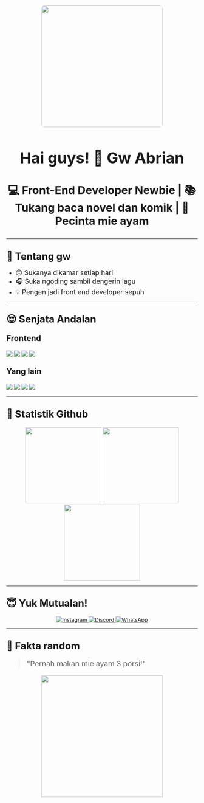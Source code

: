 <!-- ====== HEADER ====== -->
<div align="center">
  <img src="https://media.tenor.com/ghk-0TJQlQ0AAAAM/yui-hirasawa.gif" width="320" style="border-radius: 8px">
  <h1 style="font-size: 2.5rem">Hai guys! 👋 Gw Abrian</h1>
  <h3 style="font-size: 1.8rem">💻 Front-End Developer Newbie | 📚 Tukang baca novel dan komik | 🍜 Pecinta mie ayam</h3>
</div>

---

<!-- ====== TENTANG GW ====== -->
## <span style="font-size: 1.6rem">🚀 Tentang gw</span>
- <span style="font-size: 1.1rem">😔 Sukanya dikamar setiap hari</span>
- <span style="font-size: 1.1rem">🎧 Suka ngoding sambil dengerin lagu</span>
- <span style="font-size: 1.1rem">💡 Pengen jadi front end developer sepuh</span>

---

<!-- ====== SKILL GW ====== -->
## <span style="font-size: 1.6rem">😌 Senjata Andalan</span>
### <span style="font-size: 1.3rem">Frontend</span>
<p style="margin-top: 20px">
  <img src="https://img.shields.io/badge/HTML5-E34F26?style=for-the-badge&logo=html5&logoColor=white&logoWidth=30">
  <img src="https://img.shields.io/badge/CSS3-1572B6?style=for-the-badge&logo=css3&logoColor=white&logoWidth=30">
  <img src="https://img.shields.io/badge/JavaScript-F7DF1E?style=for-the-badge&logo=javascript&logoColor=black&logoWidth=30">
  <img src="https://img.shields.io/badge/Bootstrap-563D7C?style=for-the-badge&logo=bootstrap&logoColor=white&logoWidth=30">
</p>

### <span style="font-size: 1.3rem">Yang lain</span>
<p style="margin-top: 20px">
  <img src="https://img.shields.io/badge/Figma-F24E1E?style=for-the-badge&logo=figma&logoColor=white&logoWidth=30">
  <img src="https://img.shields.io/badge/MySQL-005C84?style=for-the-badge&logo=mysql&logoColor=white&logoWidth=30">
  <img src="https://img.shields.io/badge/Linux-FCC624?style=for-the-badge&logo=linux&logoColor=black&logoWidth=30">
  <img src="https://img.shields.io/badge/GitHub-100000?style=for-the-badge&logo=github&logoColor=white&logoWidth=30">
</p>

---

<!-- ====== STATS GITHUB ====== -->
## <span style="font-size: 1.6rem">🥰 Statistik Github</span>
<div align="center" style="margin-top: 20px">
  <img height="200" src="https://github-readme-stats.vercel.app/api?username=mieayamm0892&show_icons=true&theme=radical">
  <img height="200" src="https://github-readme-stats.vercel.app/api/top-langs/?username=mieayamm0892&layout=compact&theme=radical">
  <img height="200" src="https://github-readme-streak-stats.herokuapp.com/?user=mieayamm0892&theme=radical">
</div>

---

<!-- ====== KONTAK ====== -->
## <span style="font-size: 1.6rem">😇 Yuk Mutualan!</span>
<p align="center" style="margin-top: 20px">
  <a href="#" target="_blank">
    <img src="https://img.shields.io/badge/Instagram-E4405F?style=for-the-badge&logo=instagram&logoColor=white&logoWidth=25" alt="Instagram">
  </a>
  <a href="#" target="_blank">
    <img src="https://img.shields.io/badge/Discord-5865F2?style=for-the-badge&logo=discord&logoColor=white&logoWidth=25" alt="Discord"> 
  </a>
  <a href="#" target="_blank">
    <img src="https://img.shields.io/badge/WhatsApp-25D366?style=for-the-badge&logo=whatsapp&logoColor=white&logoWidth=25" alt="WhatsApp">
  </a>
</p>

---

<!-- ====== FUN FACT ====== -->
## <span style="font-size: 1.6rem">🥰 Fakta random</span>
<blockquote style="font-size: 1.2rem">"Pernah makan mie ayam 3 porsi!"</blockquote>

<div align="center">
  <img src="https://media.tenor.com/YVSiUKjAvsMAAAAM/anime-nuzzle-k-on.gif" width="320">
</div>